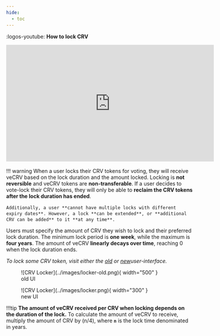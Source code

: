 ```yaml
---
hide:
  - toc
---
```



:logos-youtube: **How to lock CRV**

<div style="display: block; margin-left: auto; margin-right: auto; width: 560px;">
  <iframe width="560" height="315" src="https://www.youtube.com/embed/8GAI1lopEdU" frameborder="0" allow="accelerometer; autoplay; clipboard-write; encrypted-media; gyroscope; picture-in-picture" allowfullscreen></iframe>
</div>


!!! warning
    When a user locks their CRV tokens for voting, they will receive veCRV based on the lock duration and the amount locked. Locking is **not reversible** and veCRV tokens are **non-transferable**. If a user decides to vote-lock their CRV tokens, they will only be able to **reclaim the CRV tokens after the lock duration has ended**.

    Additionally, a user **cannot have multiple locks with different expiry dates**. However, a lock **can be extended**, or **additional CRV can be added** to it **at any time**.


Users must specify the amount of CRV they wish to lock and their preferred lock duration. The minimum lock period is **one week**, while the maximum is **four years**. The amount of veCRV **linearly decays over time**, reaching 0 when the lock duration ends.


*To lock some CRV token, visit either the [old](https://dao.curve.fi/locker) or [new](https://curve.fi/#/ethereum/locker/create)​ user-interface.*

<figure markdown>
  ![CRV Locker](../images/locker-old.png){ width="500" }
  <figcaption>old UI</figcaption>
</figure>

<figure markdown>
  ![CRV Locker](../images/locker.png){ width="300" }
  <figcaption>new UI</figcaption>
</figure>


!!!tip
    **The amount of veCRV received per CRV when locking depends on the duration of the lock.** To calculate the amount of veCRV to receive, multiply the amount of CRV by (n/4), where **`n`** is the lock time denominated in years.